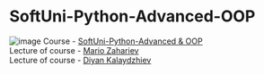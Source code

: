 # SoftUni-Python-Advanced-OOP
![image](https://user-images.githubusercontent.com/114246903/193458675-e27f99df-28b1-496b-9c5a-21e9c3e67402.png)
Course - [SoftUni-Python-Advanced & OOP](https://softuni.bg/trainings/3963/python-advanced-january-2023) <br />
Lecture of course - [Mario Zahariev](https://github.com/zahariev-webbersof) <br />
Lecture of course - [Diyan Kalaydzhiev](https://github.com/DiyanKalaydzhiev23)
